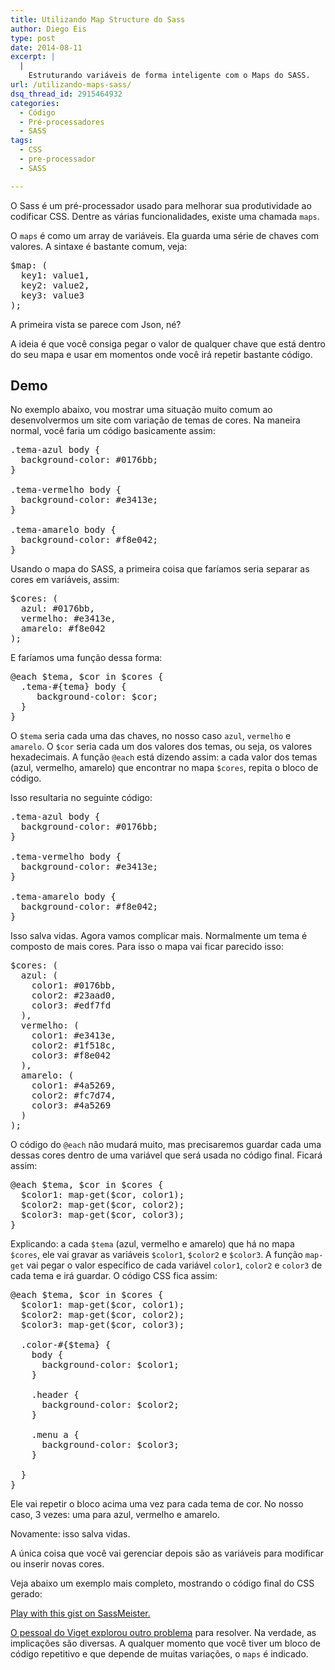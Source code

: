 ```yaml
---
title: Utilizando Map Structure do Sass
author: Diego Eis
type: post
date: 2014-08-11
excerpt: |
  |
    Estruturando variáveis de forma inteligente com o Maps do SASS.
url: /utilizando-maps-sass/
dsq_thread_id: 2915464932
categories:
  - Código
  - Pré-processadores
  - SASS
tags:
  - CSS
  - pre-processador
  - SASS

---
```

O Sass é um pré-processador usado para melhorar sua produtividade ao codificar CSS. Dentre as várias funcionalidades, existe uma chamada `maps`.

O `maps` é como um array de variáveis. Ela guarda uma série de chaves com valores. A sintaxe é bastante comum, veja:

<pre class="lang-sass">$map: (
  key1: value1, 
  key2: value2, 
  key3: value3
);
</pre>

A primeira vista se parece com Json, né?
  
A ideia é que você consiga pegar o valor de qualquer chave que está dentro do seu mapa e usar em momentos onde você irá repetir bastante código.

## Demo

No exemplo abaixo, vou mostrar uma situação muito comum ao desenvolvermos um site com variação de temas de cores. Na maneira normal, você faria um código basicamente assim:

<pre class="lang-css">.tema-azul body {
  background-color: #0176bb;
}

.tema-vermelho body {
  background-color: #e3413e;
}

.tema-amarelo body {
  background-color: #f8e042;
}
</pre>

Usando o mapa do SASS, a primeira coisa que faríamos seria separar as cores em variáveis, assim:

<pre class="lang-sass">$cores: (
  azul: #0176bb, 
  vermelho: #e3413e, 
  amarelo: #f8e042
);
</pre>

E faríamos uma função dessa forma:

<pre class="lang-sass">@each $tema, $cor in $cores {
  .tema-#{tema} body {
     background-color: $cor;
  }
}
</pre>

O `$tema` seria cada uma das chaves, no nosso caso `azul`, `vermelho` e `amarelo`. O `$cor` seria cada um dos valores dos temas, ou seja, os valores hexadecimais. A função `@each` está dizendo assim: a cada valor dos temas (azul, vermelho, amarelo) que encontrar no mapa `$cores`, repita o bloco de código.

Isso resultaria no seguinte código:

<pre class="lang-css">.tema-azul body {
  background-color: #0176bb;
}

.tema-vermelho body {
  background-color: #e3413e;
}

.tema-amarelo body {
  background-color: #f8e042;
}
</pre>

Isso salva vidas. Agora vamos complicar mais. Normalmente um tema é composto de mais cores. Para isso o mapa vai ficar parecido isso:

<pre class="lang-sass">$cores: (
  azul: (
    color1: #0176bb, 
    color2: #23aad0,
    color3: #edf7fd
  ),
  vermelho: (
    color1: #e3413e, 
    color2: #1f518c,
    color3: #f8e042
  ),
  amarelo: (
    color1: #4a5269, 
    color2: #fc7d74,
    color3: #4a5269
  )
);
</pre>

O código do `@each` não mudará muito, mas precisaremos guardar cada uma dessas cores dentro de uma variável que será usada no código final. Ficará assim:

<pre class="lang-sass">@each $tema, $cor in $cores {
  $color1: map-get($cor, color1);
  $color2: map-get($cor, color2);
  $color3: map-get($cor, color3);
}
</pre>

Explicando: a cada `$tema` (azul, vermelho e amarelo) que há no mapa `$cores`, ele vai gravar as variáveis `$color1`, `$color2` e `$color3`. A função `map-get` vai pegar o valor específico de cada variável `color1`, `color2` e `color3` de cada tema e irá guardar. O código CSS fica assim:

<pre class="lang-scss">@each $tema, $cor in $cores {
  $color1: map-get($cor, color1);
  $color2: map-get($cor, color2);
  $color3: map-get($cor, color3);

  .color-#{$tema} {
    body {
      background-color: $color1;
    }

    .header {
      background-color: $color2;
    }

    .menu a {
      background-color: $color3;
    }

  }
}
</pre>

Ele vai repetir o bloco acima uma vez para cada tema de cor. No nosso caso, 3 vezes: uma para azul, vermelho e amarelo. 

Novamente: isso salva vidas.
  
A única coisa que você vai gerenciar depois são as variáveis para modificar ou inserir novas cores.

Veja abaixo um exemplo mais completo, mostrando o código final do CSS gerado:

<p class="sassmeister" data-gist-id="9fc788894331313ce485" data-height="480">
  <a href="http://sassmeister.com/gist/9fc788894331313ce485">Play with this gist on SassMeister.</a>
</p>



[O pessoal do Viget explorou outro problema][1] para resolver. Na verdade, as implicações são diversas. A qualquer momento que você tiver um bloco de código repetitivo e que depende de muitas variações, o `maps` é indicado.

 [1]: http://viget.com/extend/sass-maps-are-awesome